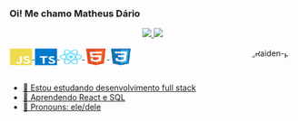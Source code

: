 ### Oi! Me chamo Matheus Dário

<div align="center">
  <a href="https://github.com/mathdario](https://www.linkedin.com/in/matheusdnbraga/">
  <img height="180em" src="https://github-readme-stats.vercel.app/api?username=mathdario&show_icons=true&theme=dracula&include_all_commits=true&count_private=true"/>
  <img height="180em" src="https://github-readme-stats.vercel.app/api/top-langs/?username=mathdario&layout=compact&langs_count=7&theme=dracula"/>
</div>
<div style="display: inline_block"><br>
  <img align="center" alt="Math-Js" height="30" width="40" src="https://raw.githubusercontent.com/devicons/devicon/master/icons/javascript/javascript-plain.svg">
  <img align="center" alt="Math-Ts" height="30" width="40" src="https://raw.githubusercontent.com/devicons/devicon/master/icons/typescript/typescript-plain.svg">
  <img align="center" alt="Math-React" height="30" width="40" src="https://raw.githubusercontent.com/devicons/devicon/master/icons/react/react-original.svg">
  <img align="center" alt="Math-HTML" height="30" width="40" src="https://raw.githubusercontent.com/devicons/devicon/master/icons/html5/html5-original.svg">
  <img align="center" alt="Math-CSS" height="30" width="40" src="https://raw.githubusercontent.com/devicons/devicon/master/icons/css3/css3-original.svg">
  <img align="right" alt="Raiden-pic" height="150" style="border-radius:50px;" src="https://i.pinimg.com/originals/ca/a4/12/caa41223ace4bb4932c6f00c9d205e25.gif">
</div>
  
  <br>
  
- 🔭 Estou estudando desenvolvimento full stack
- 🌱 Aprendendo React e SQL
- 👊 Pronouns: ele/dele
